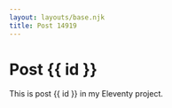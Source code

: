 ```yaml
---
layout: layouts/base.njk
title: Post 14919
---
```


# Post {{ id }}

This is post {{ id }} in my Eleventy project.
